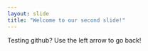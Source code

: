 ```yaml
---
layout: slide
title: "Welcome to our second slide!"
---
```

Testing github?
Use the left arrow to go back!
